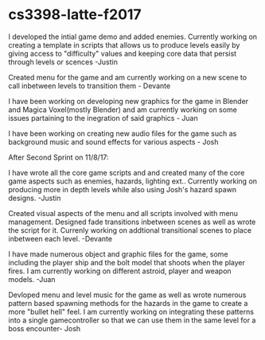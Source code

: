 # cs3398-latte-f2017

I developed the intial game demo and added enemies. Currently working on creating a template in scripts that allows us to produce levels easily by giving access to "difficulty" values and keeping core data that persist through levels or scences -Justin

Created menu for the game and am currently working on a new scene to call inbetween levels to transition them - Devante

I have been working on developing new graphics for the game in Blender and Magica Voxel(mostly Blender) and am currently working on some issues partaining to the inegration of said graphics - Juan

I have been working on creating new audio files for the game such as background music and sound effects for various aspects - Josh


After Second Sprint on 11/8/17:

I have wrote all the core game scripts and and created many of the core game aspects such as enemies, hazards, lighting ext.. Currently working on producing more in depth levels while also using Josh's hazard spawn designs. -Justin

Created visual aspects of the menu and all scripts involved with menu management. Designed fade transitions inbetween scenes as well as wrote the script for it. Currenly working on addtional transitional scenes to place inbetween each level. -Devante

I have made numerous object and graphic files for the game, some including the player ship and the bolt model that shoots when the player fires. I am currently working on different astroid, player and weapon models. -Juan

Devloped menu and level music for the game as well as wrote numerous pattern based spawning methods for the hazards in the game to create a more "bullet hell" feel. I am currently working on integrating these patterns into a single gamecontroller so that we can use them in the same level for a boss encounter- Josh
